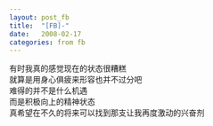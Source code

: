 ```yaml
---
layout: post_fb
title:  "[FB]-"
date:   2008-02-17
categories: from fb
---
```

有时我真的感觉现在的状态很糟糕  
就算是用身心俱疲来形容也并不过分吧  
难得的并不是什么机遇  
而是积极向上的精神状态  
真希望在不久的将来可以找到那支让我再度激动的兴奋剂  
